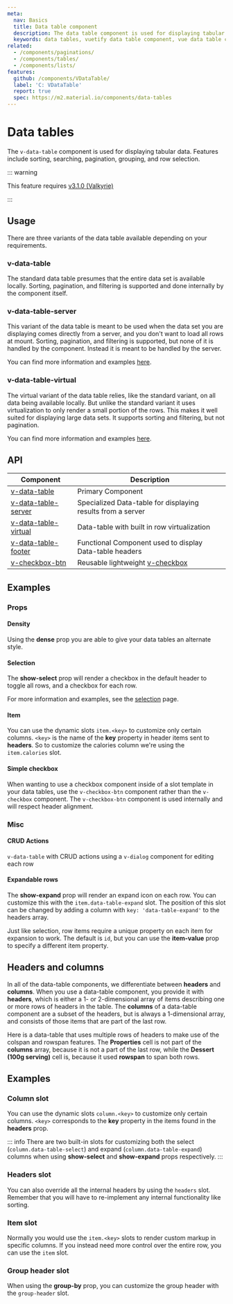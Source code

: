 ```yaml
---
meta:
  nav: Basics
  title: Data table component
  description: The data table component is used for displaying tabular data in a way that is easy for users to scan. It includes sorting, searching, pagination and selection.
  keywords: data tables, vuetify data table component, vue data table component
related:
  - /components/paginations/
  - /components/tables/
  - /components/lists/
features:
  github: /components/VDataTable/
  label: 'C: VDataTable'
  report: true
  spec: https://m2.material.io/components/data-tables
---
```


# Data tables

The `v-data-table` component is used for displaying tabular data. Features include sorting, searching, pagination, grouping, and row selection.

<page-features />

::: warning

This feature requires [v3.1.0 (Valkyrie)](/getting-started/release-notes/?version=v3.1.0)

:::

## Usage

There are three variants of the data table available depending on your requirements.

<entry />

### v-data-table

The standard data table presumes that the entire data set is available locally. Sorting, pagination, and filtering is supported and done internally by the component itself.

<example file="v-data-table/usage" />

### v-data-table-server

This variant of the data table is meant to be used when the data set you are displaying comes directly from a server, and you don't want to load all rows at mount. Sorting, pagination, and filtering is supported, but none of it is handled by the component. Instead it is meant to be handled by the server.

You can find more information and examples [here](/components/data-tables/server-side-tables).

<example file="v-data-table/server" />

### v-data-table-virtual

The virtual variant of the data table relies, like the standard variant, on all data being available locally. But unlike the standard variant it uses virtualization to only render a small portion of the rows. This makes it well suited for displaying large data sets. It supports sorting and filtering, but not pagination.

You can find more information and examples [here](/components/data-tables/virtual-tables).

<example file="v-data-table/virtual" />

## API

| Component | Description |
| - | - |
| [v-data-table](/api/v-data-table/) | Primary Component |
| [v-data-table-server](/api/v-data-table-server/) | Specialized Data-table for displaying results from a server |
| [v-data-table-virtual](/api/v-data-table-virtual/) | Data-table with built in row virtualization |
| [v-data-table-footer](/api/v-data-table-footer/) | Functional Component used to display Data-table headers |
| [v-checkbox-btn](/api/v-checkbox-btn/) | Reusable lightweight [v-checkbox](/components/checkboxes) |

<api-inline hide-links />

## Examples

### Props

#### Density

Using the **dense** prop you are able to give your data tables an alternate style.

<example file="v-data-table/prop-dense" />

<!-- #### Footer props

The `v-data-table` renders a default footer using the `v-data-footer` component. You can pass props to this component using **footer-props**.

<example file="v-data-table/prop-footer-props" /> -->

<!-- #### Hide default header and footer

You can apply the **hide-default-header** and **hide-default-footer** props to remove the default header and footer respectively.

<example file="v-data-table/prop-hide-header-footer" /> -->

#### Selection

The **show-select** prop will render a checkbox in the default header to toggle all rows, and a checkbox for each row.

For more information and examples, see the [selection](/components/data-tables/selection) page.

<example file="v-data-table/prop-row-selection" />

#### Item

You can use the dynamic slots `item.<key>` to customize only certain columns. `<key>` is the name of the **key** property in header items sent to **headers**. So to customize the calories column we're using the `item.calories` slot.

<example file="v-data-table/slot-item-key" />

#### Simple checkbox

When wanting to use a checkbox component inside of a slot template in your data tables, use the `v-checkbox-btn` component rather than the `v-checkbox` component. The `v-checkbox-btn` component is used internally and will respect header alignment.

<example file="v-data-table/slot-simple-checkbox" />

### Misc

#### CRUD Actions

`v-data-table` with CRUD actions using a `v-dialog` component for editing each row

<example file="v-data-table/misc-crud" />

<!-- #### Edit dialog

The `v-edit-dialog` component can be used for editing data directly within a `v-data-table`. You can block the closing of the `v-edit-dialog` when clicked outside by adding the **persistent** prop.

<example file="v-data-table/misc-edit-dialog" /> -->

#### Expandable rows

The **show-expand** prop will render an expand icon on each row. You can customize this with the `item.data-table-expand` slot. The position of this slot can be changed by adding a column with `key: 'data-table-expand'` to the headers array.

Just like selection, row items require a unique property on each item for expansion to work. The default is `id`, but you can use the **item-value** prop to specify a different item property.

<!-- You can also switch between allowing multiple expanded rows at the same time or just one with the **single-expand** prop. The expanded rows are available on the synced prop `expanded.sync`.  -->

<example file="v-data-table/misc-expand" />

## Headers and columns

In all of the data-table components, we differentiate between **headers** and **columns**. When you use a data-table component, you provide it with **headers**, which is either a 1- or 2-dimensional array of items describing one or more rows of headers in the table. The **columns** of a data-table component are a subset of the headers, but is always a 1-dimensional array, and consists of those items that are part of the last row.

Here is a data-table that uses multiple rows of headers to make use of the colspan and rowspan features. The **Properties** cell is not part of the **columns** array, because it is not a part of the last row, while the **Dessert (100g serving)** cell is, because it used **rowspan** to span both rows.

<example file="v-data-table/headers-multiple" />

## Examples

### Column slot

You can use the dynamic slots `column.<key>` to customize only certain columns. `<key>` corresponds to the **key** property in the items found in the **headers** prop.

::: info
  There are two built-in slots for customizing both the select (`column.data-table-select`) and expand (`column.data-table-expand`) columns when using **show-select** and **show-expand** props respectively.
:::

<example file="v-data-table/slot-header" />

### Headers slot

You can also override all the internal headers by using the `headers` slot. Remember that you will have to re-implement any internal functionality like sorting.

<example file="v-data-table/slot-headers" />

### Item slot

Normally you would use the `item.<key>` slots to render custom markup in specific columns. If you instead need more control over the entire row, you can use the `item` slot.

<example file="v-data-table/slot-item" />

### Group header slot

When using the **group-by** prop, you can customize the group header with the `group-header` slot.

<example file="v-data-table/slot-group-header" />
